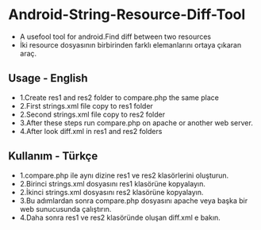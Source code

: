 # Android-String-Resource-Diff-Tool
* A usefool tool for android.Find diff between two resources
* İki resource dosyasının birbirinden farklı elemanlarını ortaya çıkaran araç.

## Usage - English
* 1.Create res1 and res2 folder to compare.php the same place
* 2.First strings.xml file copy to res1 folder
* 2.Second strings.xml file copy to res2 folder
* 3.After these steps run compare.php on apache or another web server.
* 4.After look diff.xml in res1 and res2 folders

## Kullanım - Türkçe
* 1.compare.php ile aynı dizine res1 ve res2 klasörlerini oluşturun.
* 2.Birinci strings.xml dosyasını res1 klasörüne kopyalayın.
* 2.İkinci strings.xml dosyasını res2 klasörüne kopyalayın.
* 3.Bu adımlardan sonra compare.php dosyasını apache veya başka bir web sunucusunda çalıştırın.
* 4.Daha sonra res1 ve res2 klasöründe oluşan diff.xml e bakın.

